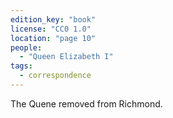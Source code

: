 ```yaml
---
edition_key: "book"
license: "CC0 1.0"
location: "page 10"
people:
  - "Queen Elizabeth I"
tags:
  - correspondence
---
```

The Quene removed from Richmond.
